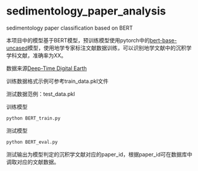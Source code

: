 # sedimentology_paper_analysis
sedimentology paper classification based on BERT

本项目中的模型基于BERT模型，预训练模型使用pytorch中的[bert-base-uncased](https://huggingface.co/bert-base-uncased)模型，使用地学专家标注文献数据训练，可以识别地学文献中的沉积学学科文献，准确率为XX。

数据来源[Deep-Time Digital Earth](https://ddescholar.acemap.info/)

训练数据格式示例可参考train_data.pkl文件

测试数据范例：test_data.pkl

训练模型
```python
python BERT_train.py
```
测试模型
```python
python BERT_eval.py
```

测试输出为模型判定的沉积学文献对应的paper_id，根据paper_id可在数据库中调取对应的文献数据。

